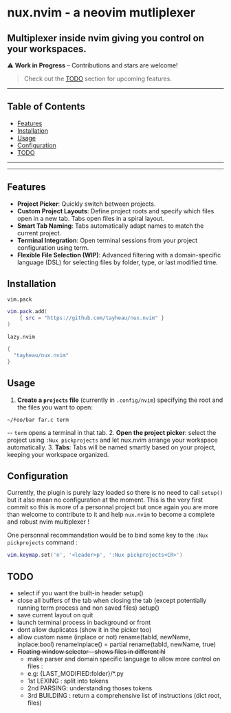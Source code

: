 # nux.nvim - a neovim mutliplexer

## Multiplexer inside nvim giving you control on your workspaces.

⚠️ **Work in Progress** – Contributions and stars are welcome!  
> Check out the [TODO](#todo) section for upcoming features.
---

## Table of Contents
- [Features](#features)
- [Installation](#installation)
- [Usage](#usage)
- [Configuration](#configuration)
- [TODO](#todo)

---

[](https://github.com/user-attachments/assets/04810905-0a3d-42e5-8a4a-2e7beeaaf9e2)

---
## Features
- __Project Picker__: Quickly switch between projects.
- __Custom Project Layouts__: Define project roots and specify which files open in a new tab. Tabs open files in a spiral layout.
- __Smart Tab Naming__: Tabs automatically adapt names to match the current project.
- __Terminal Integration__: Open terminal sessions from your project configuration using term.
- __Flexible File Selection (WIP)__: Advanced filtering with a domain-specific language (DSL) for selecting files by folder, type, or last modified time.

## Installation 
`vim.pack`
```lua
vim.pack.add(
	{ src = "https://github.com/tayheau/nux.nvim" }
)
```
`lazy.nvim`
```lua
{
  "tayheau/nux.nvim"
}
```

## Usage
1. __Create a `projects` file__ (currently in `.config/nvim`) specifying the root and the files you want to open:
```
~/Foo/bar far.c term
```
-- `term` opens a terminal in that tab.
2. __Open the project picker__: select the project using `:Nux pickprojects` and let nux.nvim arrange your workspace automatically.
3. __Tabs__: Tabs will be named smartly based on your project, keeping your workspace organized.

## Configuration
Currently, the plugin is purely lazy loaded so there is no need to call `setup()` but it also mean no configuration at the moment. This is the very first commit so this is more of a personnal project but once again you are more than welcome to contribute to it and help `nux.nvim` to become a complete and robust nvim multiplexer !

One personnal recommandation would be to bind some key to the `:Nux pickprojects` command : 
```lua
vim.keymap.set('n', '<leader>p', ':Nux pickprojects<CR>')
```

## TODO
- select if you want the built-in header setup()
- close all buffers of the tab when closing the tab (except potentially running term process and non saved files) setup()
- save current layout on quit
- launch terminal process in background or front
- dont allow duplicates (show it in the picker too)
- allow custom name (inplace or not) rename(tabId, newName, inplace:bool) renameInplace() = partial rename(tabId, newName, true)
- ~~Floating window selector - shows files in different hl~~
    - make parser and domain specific language to allow more control on files :
    - e.g: <root-folder> {LAST_MODIFIED:folder}/*.py
    - 1st LEXING : split into tokens
    - 2nd PARSING: understanding thoses tokens
    - 3rd BUILDING : return a comprehensive list of instructions (dict root, files)
